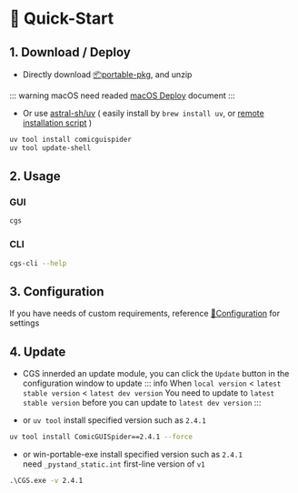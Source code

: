 # 🚀 Quick-Start

## 1. Download / Deploy

+ Directly download [📦portable-pkg](https://github.com/jasoneri/ComicGUISpider/releases/latest), and unzip

::: warning macOS
need readed [macOS Deploy](./mac-required-reading.md) document
:::

+ Or use [astral-sh/uv](https://github.com/astral-sh/uv) ( easily install by `brew install uv`, or [remote installation script](https://docs.astral.sh/uv/#installation) )  

```bash
uv tool install comicguispider
uv tool update-shell
```

## 2. Usage

### GUI

```bash
cgs
```

### CLI

```bash
cgs-cli --help
```

## 3. Configuration

If you have needs of custom requirements, reference [🔨Configuration](../config/index.md) for settings

## 4. Update

+ CGS innerded an update module, you can click the `Update` button in the configuration window to update
::: info When `local version` < `latest stable version` < `latest dev version`
You need to update to `latest stable version` before you can update to `latest dev version`
:::

+ or `uv tool` install specified version such as `2.4.1`
```zsh
uv tool install ComicGUISpider==2.4.1 --force
```

+ or win-portable-exe install specified version such as `2.4.1`  
need `_pystand_static.int` first-line version of `v1`

```cmd
.\CGS.exe -v 2.4.1
```
